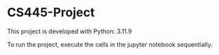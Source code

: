 # CS445-Project

This project is developed with Python: 3.11.9

To run the project, execute the cells in the jupyter notebook sequentially.